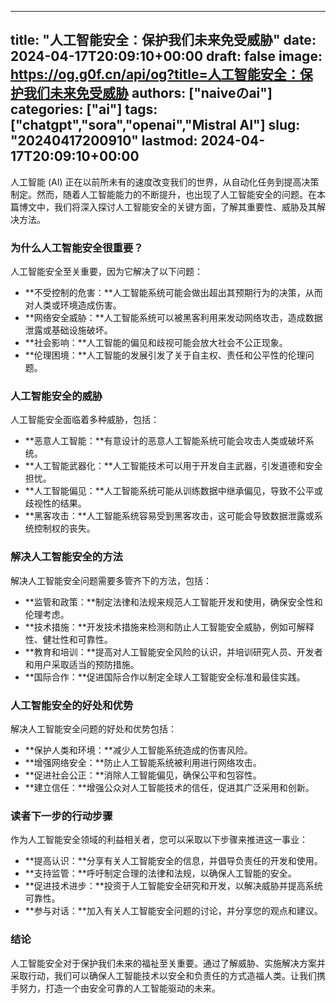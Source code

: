
---
title: "人工智能安全：保护我们未来免受威胁"
date: 2024-04-17T20:09:10+00:00
draft: false
image: https://og.g0f.cn/api/og?title=人工智能安全：保护我们未来免受威胁
authors: ["naiveのai"]
categories: ["ai"]
tags: ["chatgpt","sora","openai","Mistral AI"]
slug: "20240417200910"
lastmod: 2024-04-17T20:09:10+00:00
---
人工智能 (AI) 正在以前所未有的速度改变我们的世界，从自动化任务到提高决策制定。然而，随着人工智能能力的不断提升，也出现了人工智能安全的问题。在本篇博文中，我们将深入探讨人工智能安全的关键方面，了解其重要性、威胁及其解决方法。

### 为什么人工智能安全很重要？

人工智能安全至关重要，因为它解决了以下问题：

- **不受控制的危害：**人工智能系统可能会做出超出其预期行为的决策，从而对人类或环境造成伤害。
- **网络安全威胁：**人工智能系统可以被黑客利用来发动网络攻击，造成数据泄露或基础设施破坏。
- **社会影响：**人工智能的偏见和歧视可能会放大社会不公正现象。
- **伦理困境：**人工智能的发展引发了关于自主权、责任和公平性的伦理问题。

### 人工智能安全的威胁

人工智能安全面临着多种威胁，包括：

- **恶意人工智能：**有意设计的恶意人工智能系统可能会攻击人类或破坏系统。
- **人工智能武器化：**人工智能技术可以用于开发自主武器，引发道德和安全担忧。
- **人工智能偏见：**人工智能系统可能从训练数据中继承偏见，导致不公平或歧视性的结果。
- **黑客攻击：**人工智能系统容易受到黑客攻击，这可能会导致数据泄露或系统控制权的丧失。

### 解决人工智能安全的方法

解决人工智能安全问题需要多管齐下的方法，包括：

- **监管和政策：**制定法律和法规来规范人工智能开发和使用，确保安全性和伦理考虑。
- **技术措施：**开发技术措施来检测和防止人工智能安全威胁，例如可解释性、健壮性和可靠性。
- **教育和培训：**提高对人工智能安全风险的认识，并培训研究人员、开发者和用户采取适当的预防措施。
- **国际合作：**促进国际合作以制定全球人工智能安全标准和最佳实践。

### 人工智能安全的好处和优势

解决人工智能安全问题的好处和优势包括：

- **保护人类和环境：**减少人工智能系统造成的伤害风险。
- **增强网络安全：**防止人工智能系统被利用进行网络攻击。
- **促进社会公正：**消除人工智能偏见，确保公平和包容性。
- **建立信任：**增强公众对人工智能技术的信任，促进其广泛采用和创新。

### 读者下一步的行动步骤

作为人工智能安全领域的利益相关者，您可以采取以下步骤来推进这一事业：

- **提高认识：**分享有关人工智能安全的信息，并倡导负责任的开发和使用。
- **支持监管：**呼吁制定合理的法律和法规，以确保人工智能的安全。
- **促进技术进步：**投资于人工智能安全研究和开发，以解决威胁并提高系统可靠性。
- **参与对话：**加入有关人工智能安全问题的讨论，并分享您的观点和建议。

### 结论

人工智能安全对于保护我们未来的福祉至关重要。通过了解威胁、实施解决方案并采取行动，我们可以确保人工智能技术以安全和负责任的方式造福人类。让我们携手努力，打造一个由安全可靠的人工智能驱动的未来。